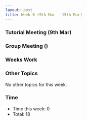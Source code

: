 ```yaml
---
layout: post
title: Week 6 (9th Mar - 15th Mar)
---
```


### Tutorial Meeting (9th Mar)

### Group Meeting ()

### Weeks Work

### Other Topics
No other topics for this week.

### Time
* Time this week: 0
* Total: 18
